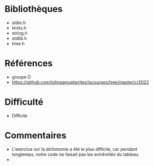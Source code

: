 # Bibliothèques
* stdio.h
* limits.h
* string.h
* stdlib.h
* time.h

# Références
* groupe D
* https://github.com/johnsamuelwrites/jscourses/tree/master/c/2022

# Difficulté
* Difficile

# Commentaires
* L'exercice sur la dichotomie a été le plus difficile, car pendant longtemps, notre code ne faisait pas les extrêmités du tableau.
* 